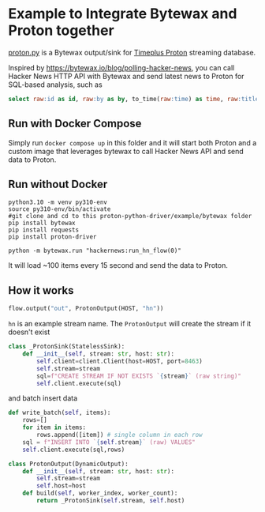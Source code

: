 # Example to Integrate Bytewax and Proton together
[proton.py](https://github.com/timeplus-io/proton-python-driver/blob/develop/example/bytewax/proton.py) is a Bytewax output/sink for [Timeplus Proton](https://github.com/timeplus-io/proton) streaming database.

Inspired by https://bytewax.io/blog/polling-hacker-news, you can call Hacker News HTTP API with Bytewax and send latest news to Proton for SQL-based analysis, such as

```sql
select raw:id as id, raw:by as by, to_time(raw:time) as time, raw:title as title from hn
```

## Run with Docker Compose
Simply run `docker compose up` in this folder and it will start both Proton and a custom image that leverages bytewax to call Hacker News API and send data to Proton.

## Run without Docker


```shell
python3.10 -m venv py310-env
source py310-env/bin/activate
#git clone and cd to this proton-python-driver/example/bytewax folder
pip install bytewax
pip install requests 
pip install proton-driver

python -m bytewax.run "hackernews:run_hn_flow(0)"
```
It will load ~100 items every 15 second and send the data to Proton.

## How it works

```python
flow.output("out", ProtonOutput(HOST, "hn"))
```
`hn` is an example stream name. The `ProtonOutput` will create the stream if it doesn't exist
```python
class _ProtonSink(StatelessSink):
    def __init__(self, stream: str, host: str):
        self.client=client.Client(host=HOST, port=8463)
        self.stream=stream
        sql=f"CREATE STREAM IF NOT EXISTS `{stream}` (raw string)"
        self.client.execute(sql)
```
and batch insert data
```python
def write_batch(self, items):
    rows=[]
    for item in items:
        rows.append([item]) # single column in each row
    sql = f"INSERT INTO `{self.stream}` (raw) VALUES"
    self.client.execute(sql,rows)
```

```python
class ProtonOutput(DynamicOutput):
    def __init__(self, stream: str, host: str):
        self.stream=stream
        self.host=host
    def build(self, worker_index, worker_count):
        return _ProtonSink(self.stream, self.host)
```
